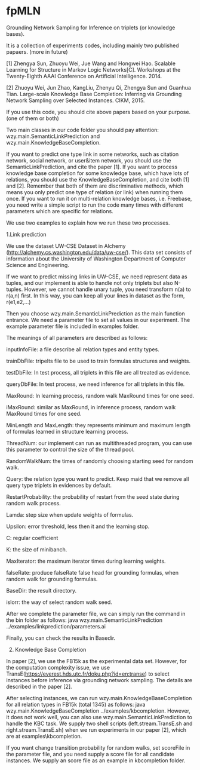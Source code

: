 # fpMLN
Grounding Network Sampling for Inference on triplets (or knowledge bases).

It is a collection of experiments codes, including mainly two published papaers. (more in future)

[1] Zhengya Sun, Zhuoyu Wei, Jue Wang and Hongwei Hao. Scalable Learning for Structure in Markov Logic Networks[C]. Workshops at the Twenty-Eighth AAAI Conference on Artificial Intelligence. 2014.

[2] Zhuoyu Wei, Jun Zhao, KangLiu, Zhenyu Qi, Zhengya Sun and Guanhua Tian. Large-scale Knowledge Base Completion: Inferring via Grounding Network Sampling over Selected Instances. CIKM, 2015.

If you use this code, you should cite above papers based on your purpose. (one of them or both)


Two main classes in our code folder you should pay attention: wzy.main.SemanticLinkPrediction and wzy.main.KnowledgeBaseCompletion. 

If you want to predict one type link in some networks, such as citation network, social network, or user&item network, you should use the SemanticLinkPrediction, and cite the paper [1]. If you want to process knowledge base completion for some knowledge base, which have lots of relations, you should use the KnowledgeBaseCompletion, and cite both [1] and [2]. Remember that both of them are discriminative methods, which means you only predict one type of relation (or link) when running them once. If you want to run it on multi-relation knowledge bases, i.e. Freebase, you need write a simple script to run the code many times with different parameters which are specific for relations.

We use two examples to explain how we run these two processes.

1.Link prediction

We use the dataset UW-CSE Dataset in Alchemy (http://alchemy.cs.washington.edu/data/uw-cse/). This data set consists of information about the University of Washington Department of Computer Science and Engineering.

If we want to predict missing links in UW-CSE, we need represent data as tuples, and our implement is able to handle not only triplets but also N-tuples. However, we cannot handle unary tuple, you need transform n(a) to r(a,n) first. In this way, you can keep all your lines in dataset as the form, r(e1,e2,...)

Then you choose wzy.main.SemanticLinkPrediction as the main function entrance. We need a parameter file to set all values in our experiment. The example parameter file is included in examples folder.

The meanings of all parameters are described as follows:

inputInfoFile: a file describe all relation types and entity types.

trainDbFile: tripelts file to be used to train formulas structures and weights.

testDbFile: In test process, all triplets in this file are all treated as evidence.

queryDbFile: In test process, we need inference for all triplets in this file.

MaxRound: In learning process, random walk MaxRound times for one seed.

iMaxRound: similar as MaxRound, in inference process, random walk MaxRound times for one seed.

MinLength and MaxLength: they represents minimum and maximum length of formulas learned in structure learning process.

ThreadNum: our implement can run as multithreaded program, you can use this parameter to control the size of the thread pool.

RandomWalkNum: the times of randomly choosing starting seed for random walk.

Query: the relation type you want to predict. Keep maid that we remove all query type triplets in evidences by default.

RestartProbability: the probability of restart from the seed state during random walk process.

Lamda: step size when update weights of formulas.

Upsilon:  error threshold, less then it and the learning stop. 

C: regular coefficient

K: the size of minibanch.

MaxIterator: the maximum iterator times during learning weights.

falseRate: produce falseRate false head for grounding formulas, when random walk for grounding formulas.

BaseDir: the result directory.

islorr: the way of select random walk seed.


After we complete the parameter file, we can simply run the command in the bin folder as follows:
java wzy.main.SemanticLinkPrediction ../examples/linkprediction/parameters.ai

Finally, you can check the results in Basedir.

2. Knowledge Base Completion

In paper [2], we use the FB15k as the experimental data set. However, for the computation complexity issue, we use TransE(https://everest.hds.utc.fr/doku.php?id=en:transe) to select instances before inference via grounding network sampling. The details are described in the paper [2].

After selecting instances, we can run wzy.main.KnowledgeBaseCompletion for all relation types in FB15k (total 1345) as follows:
java wzy.main.KnowledgeBaseCompletion ../examples/kbcompletion. However, it does not work well, you can also use wzy.main.SemanticLinkPrediction to handle the KBC task. We supply two shell scripts (left.stream.TransE.sh and right.stream.TransE.sh) when we run experiments in our paper [2], which are at examples\kbcompletion.

If you want change transition probability for random walks, set scoreFile in the parameter file, and you need supply a score file for all candidate instances. We supply an score file as an example in kbcompletion folder.

